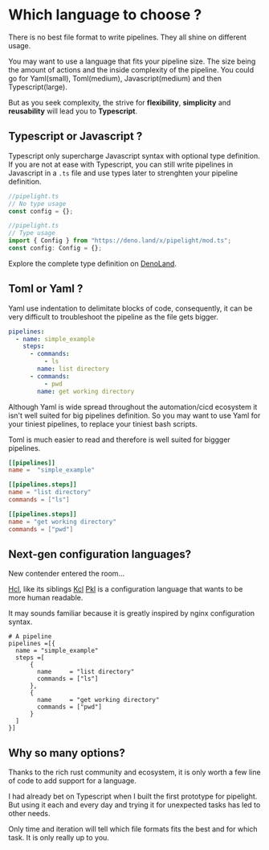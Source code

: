 # Which language to choose ?

There is no best file format to write pipelines.
They all shine on different usage.

You may want to use a language that fits your pipeline size.
The size being the amount of actions and the inside complexity of the pipeline.
You could go for Yaml(small), Toml(medium), Javascript(medium) and then Typescript(large).

But as you seek complexity, the strive for **flexibility**, **simplicity** and **reusability** will lead you to **Typescript**.

## Typescript or Javascript ?

Typescript only supercharge Javascript syntax with optional type definition.
If you are not at ease with Typescript, you can still write pipelines in Javascript in a `.ts` file
and use types later to strenghten your pipeline definition.

```ts
//pipelight.ts
// No type usage
const config = {};
```

```ts
//pipelight.ts
// Type usage
import { Config } from "https://deno.land/x/pipelight/mod.ts";
const config: Config = {};
```

Explore the complete type definition on [DenoLand](https://deno.land/x/pipelight/mod.ts).

## Toml or Yaml ?

Yaml use indentation to delimitate blocks of code, consequently,
it can be very difficult to troubleshoot the pipeline as the file gets bigger.

```yaml
pipelines:
  - name: simple_example
    steps:
      - commands:
          - ls
        name: list directory
      - commands:
          - pwd
        name: get working directory
```

Although Yaml is wide spread throughout the automation/cicd ecosystem it isn't well suited
for big pipelines definition.
So you may want to use Yaml for your tiniest pipelines, to replace your tiniest bash scripts.

Toml is much easier to read and therefore is well suited for biggger pipelines.

```toml
[[pipelines]]
name =  "simple_example"

[[pipelines.steps]]
name = "list directory"
commands = ["ls"]

[[pipelines.steps]]
name = "get working directory"
commands = ["pwd"]
```

## Next-gen configuration languages?

New contender entered the room...

[Hcl](https://github.com/hashicorp/hcl),
like its siblings
[Kcl](https://github.com/kcl-lang/kcl)
[Pkl](https://github.com/apple/pkl)
is a configuration language that wants to be more human readable.

It may sounds familiar because it is greatly inspired by nginx configuration syntax.

```hcl
# A pipeline
pipelines =[{
  name = "simple_example"
  steps =[
      {
        name     = "list directory"
        commands = ["ls"]
      },
      {
        name     = "get working directory"
        commands = ["pwd"]
      }
  ]
}]
```

## Why so many options?

Thanks to the rich rust community and ecosystem, it is only worth a few line of code to add support for a language.

I had already bet on Typescript when I built the first prototype for pipelight.
But using it each and every day and trying it for unexpected tasks has led to other needs.

Only time and iteration will tell which file formats fits the best and for which task.
It is only really up to you.

